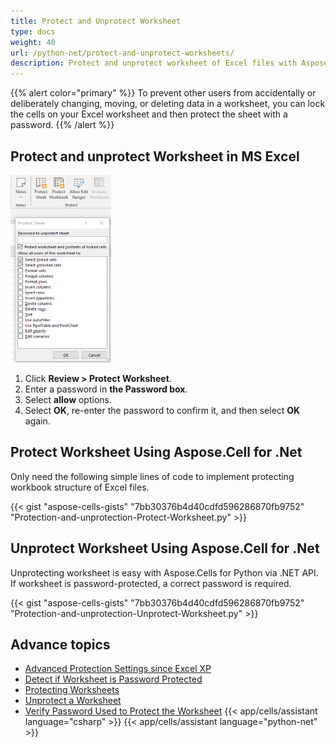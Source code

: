 ```yaml
---
title: Protect and Unprotect Worksheet
type: docs
weight: 40
url: /python-net/protect-and-unprotect-worksheets/
description: Protect and unprotect worksheet of Excel files with Aspose.Cells for Python via .NET.
---
```



{{% alert color="primary" %}}
To prevent other users from accidentally or deliberately changing, moving, or deleting data in a worksheet, you can lock the cells on your Excel worksheet and then protect the sheet with a password. 
{{% /alert %}}


## **Protect and unprotect Worksheet in MS Excel**

**![protect and unprotect Worksheet](protect-and-unprotect-worksheet.png)**

1. Click **Review > Protect Worksheet**.
1. Enter a password in **the Password box**.
1. Select **allow** options.
1. Select **OK**, re-enter the password to confirm it, and then select **OK** again.


## **Protect Worksheet Using Aspose.Cell for .Net**
Only need the following simple lines of code to implement protecting workbook structure of Excel files.

{{< gist "aspose-cells-gists" "7bb30376b4d40cdfd596286870fb9752" "Protection-and-unprotection-Protect-Worksheet.py" >}}

## **Unprotect Worksheet Using Aspose.Cell for .Net**
Unprotecting worksheet is easy with Aspose.Cells for Python via .NET API. If worksheet is password-protected, a correct password is required.

{{< gist "aspose-cells-gists" "7bb30376b4d40cdfd596286870fb9752" "Protection-and-unprotection-Unprotect-Worksheet.py" >}}

## **Advance topics**
- [Advanced Protection Settings since Excel XP](/cells/python-net/advanced-protection-settings-since-excel-xp/)
- [Detect if Worksheet is Password Protected](/cells/python-net/detect-if-worksheet-is-password-protected/)
- [Protecting Worksheets](/cells/python-net/protecting-worksheets/)
- [Unprotect a Worksheet](/cells/python-net/unprotect-a-worksheet/)
- [Verify Password Used to Protect the Worksheet](/cells/python-net/verify-password-used-to-protect-the-worksheet/)
{{< app/cells/assistant language="csharp" >}}
{{< app/cells/assistant language="python-net" >}}